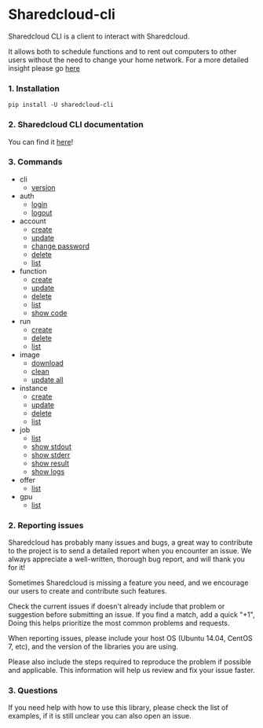 # Sharedcloud-cli

Sharedcloud CLI is a client to interact with Sharedcloud.
 
It allows both to schedule functions and to rent out computers to other users without the need
to change your home network. For a more detailed insight please go [here](https://sharedcloud.io)

### 1. Installation

`pip install -U sharedcloud-cli`

### 2. Sharedcloud CLI documentation

You can find it [here](https://docs.sharedcloud.io/sharedcloud-cli)!

### 3. Commands

* cli
    * [version](https://docs.sharedcloud.io/sharedcloud-cli/version)
* auth
    * [login](https://docs.sharedcloud.io/sharedcloud-cli/login)
    * [logout](https://docs.sharedcloud.io/sharedcloud-cli/logout)
* account
    * [create](https://docs.sharedcloud.io/sharedcloud-cli/create-account)
    * [update](https://docs.sharedcloud.io/sharedcloud-cli/update-account)
    * [change password](https://docs.sharedcloud.io/sharedcloud-cli/change-password)
    * [delete](https://docs.sharedcloud.io/sharedcloud-cli/delete-account)
    * [list](https://docs.sharedcloud.io/sharedcloud-cli/list-account)
* function
    * [create](https://docs.sharedcloud.io/sharedcloud-cli/create-function)
    * [update](https://docs.sharedcloud.io/sharedcloud-cli/update-function)
    * [delete](https://docs.sharedcloud.io/sharedcloud-cli/delete-function)
    * [list](https://docs.sharedcloud.io/sharedcloud-cli/list-functions)
    * [show code](https://docs.sharedcloud.io/sharedcloud-cli/show-function-code)
* run
    * [create](https://docs.sharedcloud.io/sharedcloud-cli/create-run)
    * [delete](https://docs.sharedcloud.io/sharedcloud-cli/delete-run)
    * [list](https://docs.sharedcloud.io/sharedcloud-cli/list-runs)
* image
    * [download](https://docs.sharedcloud.io/sharedcloud-cli/download-image)
    * [clean](https://docs.sharedcloud.io/sharedcloud-cli/clean-image)
    * [update all](https://docs.sharedcloud.io/sharedcloud-cli/update-all-images)
* instance
    * [create](https://docs.sharedcloud.io/sharedcloud-cli/create-instance)
    * [update](https://docs.sharedcloud.io/sharedcloud-cli/update-instance)
    * [delete](https://docs.sharedcloud.io/sharedcloud-cli/delete-instance)
    * [list](https://docs.sharedcloud.io/sharedcloud-cli/list-instances)
* job
    * [list](https://docs.sharedcloud.io/sharedcloud-cli/list-jobs)
    * [show stdout](https://docs.sharedcloud.io/sharedcloud-cli/show-job-stdout)
    * [show stderr](https://docs.sharedcloud.io/sharedcloud-cli/show-job-stderr)
    * [show result](https://docs.sharedcloud.io/sharedcloud-cli/show-job-result)
    * [show logs](https://docs.sharedcloud.io/sharedcloud-cli/show-job-logs)
* offer
    * [list](https://docs.sharedcloud.io/sharedcloud-cli/list-offers)
* gpu
    * [list](https://docs.sharedcloud.io/sharedcloud-cli/list-gpus)

### 2. Reporting issues

Sharedcloud has probably many issues and bugs, a great way to contribute to the project is to send a detailed report when you encounter an issue. We always appreciate a well-written, thorough bug report, and will thank you for it!

Sometimes Sharedcloud is missing a feature you need, and we encourage our users to create and contribute such features.

Check the current issues if doesn't already include that problem or suggestion before submitting an issue. If you find a match, add a quick "+1", Doing this helps prioritize the most common problems and requests.

When reporting issues, please include your host OS (Ubuntu 14.04, CentOS 7, etc), and the version of the libraries you are using.

Please also include the steps required to reproduce the problem if possible and applicable. This information will help us review and fix your issue faster.


### 3. Questions

If you need help with how to use this library, please check the list of examples, if it is still unclear you can also open an issue.

